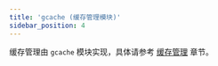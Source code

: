 ```yaml
---
title: 'gcache (缓存管理模块)'
sidebar_position: 4
---
```


缓存管理由 `gcache` 模块实现，具体请参考 [缓存管理](output/goframe-v1.16-md/核心组件-重点/缓存管理) 章节。